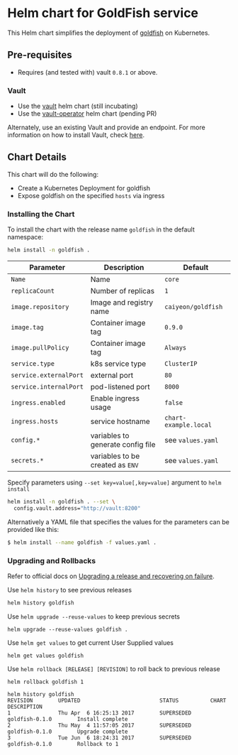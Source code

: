 # Helm chart for GoldFish service

This Helm chart simplifies the deployment of [goldfish](https://github.com/Caiyeon/goldfish) on Kubernetes.

## Pre-requisites

* Requires (and tested with) vault `0.8.1` or above.

### Vault

* Use the [vault](https://github.com/kubernetes/charts/tree/master/incubator/vault) helm chart (still incubating)
* Use the [vault-operator](https://github.com/kubernetes/charts/tree/master/incubator/vault-operator) helm chart (pending PR)

Alternately, use an existing Vault and provide an endpoint. For more information on how to install Vault, check [here](https://www.vaultproject.io/docs/install/index.html).

## Chart Details

This chart will do the following:

* Create a Kubernetes Deployment for goldfish
* Expose goldfish on the specified `hosts` via ingress

### Installing the Chart

To install the chart with the release name `goldfish` in the default namespace:

```bash
helm install -n goldfish .
```

|       Parameter        |            Description            |          Default           |
| ---------------------- | --------------------------------- | -------------------------- |
| `Name`                 | Name                              | `core`                     |
| `replicaCount`         | Number of replicas                | `1`                        |
| `image.repository`     | Image and registry name           | `caiyeon/goldfish`         |
| `image.tag`            | Container image tag               | `0.9.0`                    |
| `image.pullPolicy`     | Container image tag               | `Always`                   |
| `service.type`         | k8s service type                  | `ClusterIP`                |
| `service.externalPort` | external port                     | `80`                       |
| `service.internalPort` | pod-listened port                 | `8000`                     |
| `ingress.enabled`      | Enable ingress usage              | `false`                    |
| `ingress.hosts`        | service hostname                  | `chart-example.local`      |
| `config.*`             | variables to generate config file | see `values.yaml`          |
| `secrets.*`            | variables to be created as `ENV`  | see `values.yaml`          |

Specify parameters using `--set key=value[,key=value]` argument to `helm install`

```bash
helm install -n goldfish . --set \
  config.vault.address="http://vault:8200"
```

Alternatively a YAML file that specifies the values for the parameters can be provided like this:

```bash
$ helm install --name goldfish -f values.yaml .
```

### Upgrading and Rollbacks

Refer to official docs on [Upgrading a release and recovering on failure](https://github.com/kubernetes/helm/blob/master/docs/using_helm.md#helm-upgrade-and-helm-rollback-upgrading-a-release-and-recovering-on-failure).

Use `helm history` to see previous releases
```bash
helm history goldfish
```

Use `helm upgrade --reuse-values` to keep previous secrets
```
helm upgrade --reuse-values goldfish .
```

Use `helm get values` to get current User Supplied values
```
helm get values goldfish
```

Use `helm rollback [RELEASE] [REVISION]` to roll back to previous release
```
helm rollback goldfish 1

helm history goldfish
REVISION        UPDATED                         STATUS          CHART                   DESCRIPTION
1               Thu Apr  6 16:25:13 2017        SUPERSEDED      goldfish-0.1.0        Install complete
2               Thu May  4 11:57:05 2017        SUPERSEDED      goldfish-0.1.0        Upgrade complete
3               Tue Jun  6 18:24:31 2017        SUPERSEDED      goldfish-0.1.0        Rollback to 1
```
